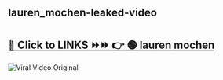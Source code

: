 
 ## lauren_mochen-leaked-video 

# <h2><a href="https://clipsfans.com/lauren_mochen&ref=git">🔗 Click to LINKS ⏩⏩ 👉 🟢 lauren mochen </a></h2>

<a href="https://clipsfans.com/lauren_mochen&ref=git" rel="nofollow" data-target="animated-image.originalLink"><img src="https://i.ibb.co.com/xMMVF88/686577567.gif" alt="Viral Video Original" style="max-width: 100%; display: inline-block;" data-target="animated-image.originalImage"></a>
